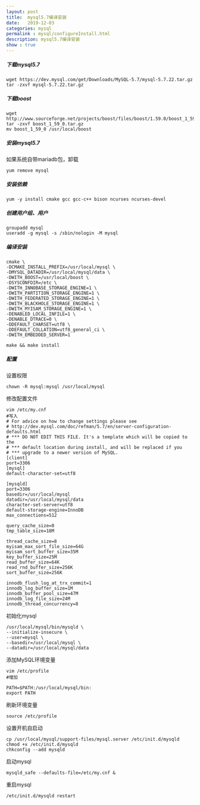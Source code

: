 ```yaml
---
layout: post
title:  mysql5.7编译安装
date:   2019-12-03
categories: mysql
permalink : mysql/configureInstall.html
description: mysql5.7编译安装
show : true
---
```


##### 下载mysql5.7

```shell
wget https://dev.mysql.com/get/Downloads/MySQL-5.7/mysql-5.7.22.tar.gz
tar -zxvf mysql-5.7.22.tar.gz
```

##### 下载boost

```shell
wget http://www.sourceforge.net/projects/boost/files/boost/1.59.0/boost_1_59_0.tar.gz
tar -zxvf boost_1_59_0.tar.gz
mv boost_1_59_0 /usr/local/boost
```

##### 安装mysql5.7

如果系统自带mariadb包，卸载

```shell
yum remove mysql
```

##### 安装依赖

```shell
yum -y install cmake gcc gcc-c++ bison ncurses ncurses-devel
```

##### 创建用户组、用户

```shell
groupadd mysql
useradd -g mysql -s /sbin/nologin -M mysql
```

##### 编译安装

```shell
cmake \
-DCMAKE_INSTALL_PREFIX=/usr/local/mysql \
-DMYSQL_DATADIR=/usr/local/mysql/data \
-DWITH_BOOST=/usr/local/boost \
-DSYSCONFDIR=/etc \
-DWITH_INNOBASE_STORAGE_ENGINE=1 \
-DWITH_PARTITION_STORAGE_ENGINE=1 \
-DWITH_FEDERATED_STORAGE_ENGINE=1 \
-DWITH_BLACKHOLE_STORAGE_ENGINE=1 \
-DWITH_MYISAM_STORAGE_ENGINE=1 \
-DENABLED_LOCAL_INFILE=1 \
-DENABLE_DTRACE=0 \
-DDEFAULT_CHARSET=utf8 \
-DDEFAULT_COLLATION=utf8_general_ci \
-DWITH_EMBEDDED_SERVER=1

make && make install
```

##### 配置

设置权限

```shell
chown -R mysql:mysql /usr/local/mysql
```

修改配置文件

```shell
vim /etc/my.cnf
#写入
# For advice on how to change settings please see
# http://dev.mysql.com/doc/refman/5.7/en/server-configuration-defaults.html
# *** DO NOT EDIT THIS FILE. It's a template which will be copied to the
# *** default location during install, and will be replaced if you
# *** upgrade to a newer version of MySQL.
[client]
port=3306
[mysql]
default-character-set=utf8

[mysqld]
port=3306
basedir=/usr/local/mysql
datadir=/usr/local/mysql/data
character-set-server=utf8
default-storage-engine=InnoDB
max_connections=512

query_cache_size=0
tmp_table_size=18M

thread_cache_size=8
myisam_max_sort_file_size=64G
myisam_sort_buffer_size=35M
key_buffer_size=25M
read_buffer_size=64K
read_rnd_buffer_size=256K
sort_buffer_size=256K

innodb_flush_log_at_trx_commit=1
innodb_log_buffer_size=1M
innodb_buffer_pool_size=47M
innodb_log_file_size=24M
innodb_thread_concurrency=8
```

初始化mysql

```shell
/usr/local/mysql/bin/mysqld \
--initialize-insecure \
--user=mysql \
--basedir=/usr/local/mysql \
--datadir=/usr/local/mysql/data
```

添加MySQL环境变量

```shell
vim /etc/profile
#增加

PATH=$PATH:/usr/local/mysql/bin:
export PATH
```

刷新环境变量

```shell
source /etc/profile
```

设置开机自启动

```shell
cp /usr/local/mysql/support-files/mysql.server /etc/init.d/mysqld
chmod +x /etc/init.d/mysqld
chkconfig --add mysqld
```

启动mysql

```shell
mysqld_safe --defaults-file=/etc/my.cnf &
```

重启mysql

```shell
/etc/init.d/mysqld restart
```

